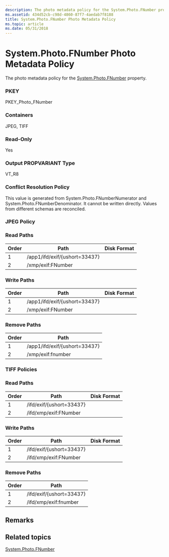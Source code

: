 ```yaml
---
description: The photo metadata policy for the System.Photo.FNumber property.
ms.assetid: 434d52cb-c98d-4860-87f7-4aedab7f8188
title: System.Photo.FNumber Photo Metadata Policy
ms.topic: article
ms.date: 05/31/2018
---
```


# System.Photo.FNumber Photo Metadata Policy

The photo metadata policy for the [System.Photo.FNumber](../properties/props-system-photo-fnumber.md) property.

### PKEY

PKEY\_Photo\_FNumber

### Containers

JPEG, TIFF

### Read-Only

Yes

### Output PROPVARIANT Type

VT\_R8

### Conflict Resolution Policy

This value is generated from System.Photo.FNumberNumerator and System.Photo.FNumberDenominator. It cannot be written directly. Values from different schemas are reconciled.

### JPEG Policy

### Read Paths

| Order | Path                          | Disk Format |
|-------|-------------------------------|-------------|
| 1     | /app1/ifd/exif/{ushort=33437} |             |
| 2     | /xmp/exif:FNumber             |             |

### Write Paths

| Order | Path                          | Disk Format |
|-------|-------------------------------|-------------|
| 1     | /app1/ifd/exif/{ushort=33437} |             |
| 2     | /xmp/exif:FNumber             |             |

### Remove Paths

| Order | Path                          |
|-------|-------------------------------|
| 1     | /app1/ifd/exif/{ushort=33437} |
| 2     | /xmp/exif:fnumber             |

### TIFF Policies

### Read Paths

| Order | Path                     | Disk Format |
|-------|--------------------------|-------------|
| 1     | /ifd/exif/{ushort=33437} |             |
| 2     | /ifd/xmp/exif:FNumber    |             |

### Write Paths

| Order | Path                     | Disk Format |
|-------|--------------------------|-------------|
| 1     | /ifd/exif/{ushort=33437} |             |
| 2     | /ifd/xmp/exif:FNumber    |             |

### Remove Paths

| Order | Path                     |
|-------|--------------------------|
| 1     | /ifd/exif/{ushort=33437} |
| 2     | /ifd/xmp/exif:fnumber    |

## Remarks

## Related topics

<dl> <dt>

[System.Photo.FNumber](../properties/props-system-photo-fnumber.md)
</dt> </dl>
